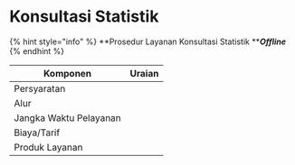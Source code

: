 # Konsultasi Statistik



{% hint style="info" %}
**Prosedur Layanan Konsultasi Statistik **_**Offline**_
{% endhint %}



| Komponen               | Uraian |
| ---------------------- | ------ |
| Persyaratan            |        |
| Alur                   |        |
| Jangka Waktu Pelayanan |        |
| Biaya/Tarif            |        |
| Produk Layanan         |        |
